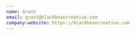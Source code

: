 ```yaml
---
name: Grant
email: grant@blackbeancreative.com
company-website: https://blackbeancreative.com
---
```

